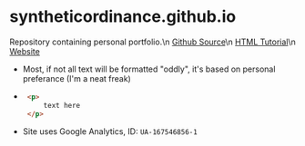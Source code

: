 # syntheticordinance.github.io

Repository containing personal portfolio.\n
[Github Source](https://pages.github.com/?)\n
[HTML Tutorial](https://www.w3schools.com/html)\n
[Website](https://syntheticordinance.github.io/)

- Most, if not all text will be formatted "oddly", it's based on personal preferance (I'm a neat freak)
 * ```html
    <p>
        text here
    </p>
    ```
- Site uses Google Analytics, ID: `UA-167546856-1`

